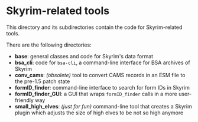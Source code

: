 # Skyrim-related tools

This directory and its subdirectories contain the code for Skyrim-related tools.

There are the following directories:

* **base**: general classes and code for Skyrim's data format
* **bsa_cli**: code for `bsa-cli`, a command-line interface for BSA archives of
  Skyrim
* **conv_cams**: _(obsolete)_ tool to convert CAMS records in an ESM file to the
  pre-1.5 patch state
* **formID_finder**: command-line interface to search for form IDs in Skyrim
* **formID_finder_GUI**: a GUI that wraps `formID_finder` calls in a more
  user-friendly way
* **small_high_elves**: _(just for fun)_ command-line tool that creates a Skyrim
  plugin which adjusts the size of high elves to be not so high anymore

